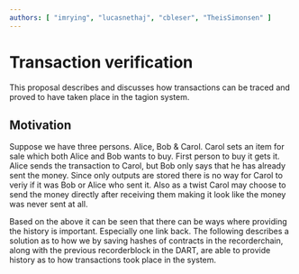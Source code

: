 ```yaml
---
authors: [ "imrying", "lucasnethaj", "cbleser", "TheisSimonsen" ]
---
```


# Transaction verification
This proposal describes and discusses how transactions can be traced and proved to have taken place in the tagion system.


## Motivation
Suppose we have three persons. Alice, Bob & Carol. Carol sets an item for sale which both Alice and Bob wants to buy. First person to buy it gets it.
Alice sends the transaction to Carol, but Bob only says that he has already sent the money. Since only outputs are stored there is no way for Carol to veriy if it was Bob or Alice who sent it. 
Also as a twist Carol may choose to send the money directly after receiving them making it look like the money was never sent at all. 


Based on the above it can be seen that there can be ways where providing the history is important. Especially one link back. The following describes a solution as to how we by saving hashes of contracts in the recorderchain, along with the previous recorderblock in the DART, are able to provide history as to how transactions took place in the system.





